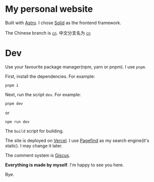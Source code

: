 # My personal website
Built with [Astro](https://astro.build). I chose [Solid](https://solidjs.com/) as the frontend framework.

The Chinese branch is [`cn`](https://github.com/zihan-ch/blog/tree/cn). 中文分支名为 [`cn`](https://github.com/zihan-ch/blog/tree/cn)

# Dev
Use your favourite package manager(npm, yarn or pnpm). I use `pnpm`.

First, install the dependencies. For example: 
```shell
pnpm i
```

Next, run the script `dev`. For example:
```shell
pnpm dev
```

or
```shell
npm run dev
```

The `build` script for building.


The site is deployed on [Vercel](https://vercel.com). I use [Pagefind](https://pagefind.app/) as my search engine(it's static). I may change it later.

The comment system is [Giscus](https://giscus.app).

**Everything is made by myself**. I'm happy to see you here.

Bye.

